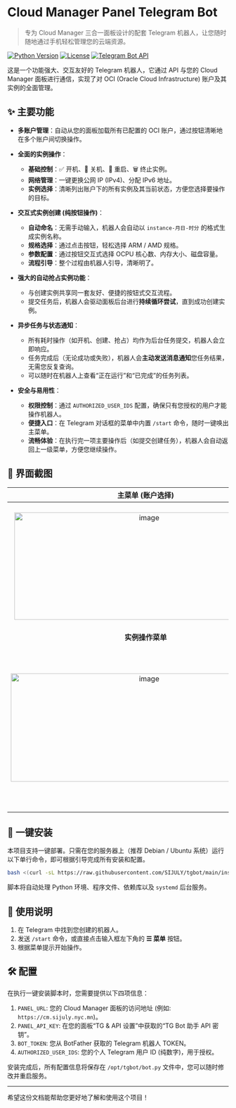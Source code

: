 # Cloud Manager Panel Telegram Bot

> 专为 Cloud Manager 三合一面板设计的配套 Telegram 机器人，让您随时随地通过手机轻松管理您的云端资源。

[![Python Version](https://img.shields.io/badge/python-3.8%2B-blue.svg)](https://www.python.org/downloads/)
[![License](https://img.shields.io/badge/license-MIT-green.svg)](https://opensource.org/licenses/MIT)
[![Telegram Bot API](https://img.shields.io/badge/Telegram%20Bot%20API-v6.x-blue.svg)](https://core.telegram.org/bots/api)

这是一个功能强大、交互友好的 Telegram 机器人，它通过 API 与您的 Cloud Manager 面板进行通信，实现了对 OCI (Oracle Cloud Infrastructure) 账户及其实例的全面管理。

## ✨ 主要功能

-   **多账户管理**：自动从您的面板加载所有已配置的 OCI 账户，通过按钮清晰地在多个账户间切换操作。

-   **全面的实例操作**：
    -   **基础控制**：✅ 开机、🛑 关机、🔄 重启、🗑️ 终止实例。
    -   **网络管理**：一键更换公网 IP (IPv4)、分配 IPv6 地址。
    -   **实例选择**：清晰列出账户下的所有实例及其当前状态，方便您选择要操作的目标。

-   **交互式实例创建 (纯按钮操作)**：
    -   **自动命名**：无需手动输入，机器人会自动以 `instance-月日-时分` 的格式生成实例名称。
    -   **规格选择**：通过点击按钮，轻松选择 ARM / AMD 规格。
    -   **参数配置**：通过按钮交互式选择 OCPU 核心数、内存大小、磁盘容量。
    -   **流程引导**：整个过程由机器人引导，清晰明了。

-   **强大的自动抢占实例功能**：
    -   与创建实例共享同一套友好、便捷的按钮式交互流程。
    -   提交任务后，机器人会驱动面板后台进行**持续循环尝试**，直到成功创建实例。

-   **异步任务与状态通知**：
    -   所有耗时操作（如开机、创建、抢占）均作为后台任务提交，机器人会立即响应。
    -   任务完成后（无论成功或失败），机器人会**主动发送消息通知**您任务结果，无需您反复查询。
    -   可以随时在机器人上查看“正在运行”和“已完成”的任务列表。

-   **安全与易用性**：
    -   **权限控制**：通过 `AUTHORIZED_USER_IDS` 配置，确保只有您授权的用户才能操作机器人。
    -   **便捷入口**：在 Telegram 对话框的菜单中内置 `/start` 命令，随时一键唤出主菜单。
    -   **流畅体验**：在执行完一项主要操作后（如提交创建任务），机器人会自动返回上一级菜单，方便您继续操作。

## 📸 界面截图



| 主菜单 (账户选择) | 账户功能菜单 |
| :---: | :---: |
| <img width="599" height="244" alt="image" src="https://github.com/user-attachments/assets/05c89275-328d-4c5d-8dee-5ea0bda2f65d" />| <img width="614" height="286" alt="image" src="https://github.com/user-attachments/assets/42b3c0cb-8049-4f57-bdc0-0a4f6d8f4359" />|
| **实例操作菜单** | **参数选择界面** |
| <img width="614" height="246" alt="image" src="https://github.com/user-attachments/assets/c16f7f81-8492-4573-b7a3-fb5450eba33e" /> | <img width="314" height="376" alt="image" src="https://github.com/user-attachments/assets/0a3891d9-9b75-49c1-8afb-78884cca504c" /> |


## 🚀 一键安装

本项目支持一键部署。只需在您的服务器上（推荐 Debian / Ubuntu 系统）运行以下单行命令，即可根据引导完成所有安装和配置。

```bash
bash <(curl -sL https://raw.githubusercontent.com/SIJULY/tgbot/main/install_tgbot.sh)
```

脚本将自动处理 Python 环境、程序文件、依赖库以及 `systemd` 后台服务。

## 📖 使用说明

1.  在 Telegram 中找到您创建的机器人。
2.  发送 `/start` 命令，或直接点击输入框左下角的 **☰ 菜单** 按钮。
3.  根据菜单提示开始操作。

## 🛠️ 配置

在执行一键安装脚本时，您需要提供以下四项信息：

1.  `PANEL_URL`: 您的 Cloud Manager 面板的访问地址 (例如: `https://cm.sijuly.nyc.mn`)。
2.  `PANEL_API_KEY`: 在您的面板“TG & API 设置”中获取的“TG Bot 助手 API 密钥”。
3.  `BOT_TOKEN`: 您从 BotFather 获取的 Telegram 机器人 TOKEN。
4.  `AUTHORIZED_USER_IDS`: 您的个人 Telegram 用户 ID (纯数字)，用于授权。

安装完成后，所有配置信息将保存在 `/opt/tgbot/bot.py` 文件中，您可以随时修改并重启服务。

---

希望这份文档能帮助您更好地了解和使用这个项目！
